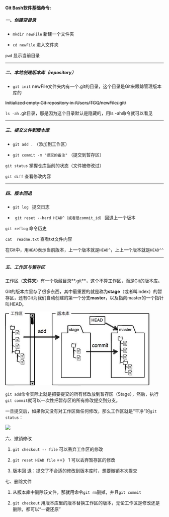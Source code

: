 
#### Git Bash软件基础命令:

#####  一、创建空目录
- `mkdir newFile`    新建一个文件夹

- `cd newFile`      进入文件夹

`pwd`    显示当前目录


------------



##### 二、本地创建版本库（repository）
- `git init`    newFile文件夹内有一个.git的目录，这个目录是Git来跟踪管理版本库的

~~Initialized empty Git repository in /Users/TGQ/newFile/.git/~~

`ls -ah`     .git目录，那是因为这个目录默认是隐藏的，用ls -ah命令就可以看见



------------


##### 三、提交文件到版本库

- `git add .`   （添加到工作区）

- `git commit -m "提交的备注"`   （提交到暂存区）

`git status`    掌握仓库当前的状态（文件被修改过）

`git diff`      查看修改内容

------------



##### 四、版本回退

- `git log `     提交日志

- ` git reset --hard HEAD^（或者是commit_id）`  回退上一个版本

`git reflog`  命令历史

`cat  readme.txt`   查看txt文件内容

在Git中，用`HEAD`表示当前版本，上一个版本就是`HEAD^`，上上一个版本就是`HEAD^^`


------------


##### 五、工作区与暂存区

工作区（**文件夹**）有一个隐藏目录**.git**，这个不算工作区，而是Git的版本库。

Git的版本库里存了很多东西，其中最重要的就是称为**stage**（或者叫index）的暂存区，还有Git为我们自动创建的第一个分支**master**，以及指向master的一个指针叫HEAD。

![](picture/提交.jpg)


`git add`命令实际上就是把要提交的所有修改放到暂存区（Stage），然后，执行`git commit`就可以一次性把暂存区的所有修改提交到分支。

一旦提交后，如果你又没有对工作区做任何修改，那么工作区就是“干净”的`git status`：

![](picture/stage空.jpg)


六、撤销修改

1. `git checkout -- file`  可以丢弃工作区的修改

1. `git reset HEAD file`   ==》 1     可以丢弃暂存区的修改

1. 版本回 退：提交了不合适的修改到版本库时，想要撤销本次提交


七、删除文件
1. 从版本库中删除该文件，那就用命令`git rm`删掉，并且`git commit`

1. `git checkout`   用版本库里的版本替换工作区的版本，无论工作区是修改还是删除，都可以“一键还原”

